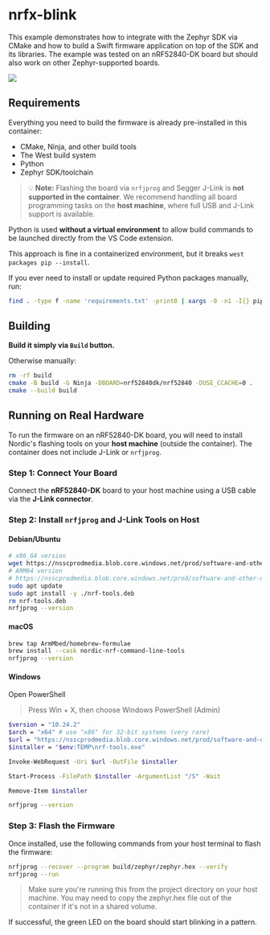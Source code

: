 # nrfx-blink

This example demonstrates how to integrate with the Zephyr SDK via CMake and how to build a Swift firmware application on top of the SDK and its libraries. The example was tested on an nRF52840-DK board but should also work on other Zephyr-supported boards.

<img src="https://github.com/apple/swift-embedded-examples/assets/1186214/ae3ff153-dd33-4460-8a08-4eac442bf7b0">

## Requirements

Everything you need to build the firmware is already pre-installed in this container:

- CMake, Ninja, and other build tools
- The West build system
- Python
- Zephyr SDK/toolchain

> 💡 **Note:** Flashing the board via `nrfjprog` and Segger J-Link is **not supported in the container**.
> We recommend handling all board programming tasks on the **host machine**, where full USB and J-Link support is available.

Python is used **without a virtual environment** to allow build commands to be launched directly from the VS Code extension.

This approach is fine in a containerized environment, but it breaks `west packages pip --install`.

If you ever need to install or update required Python packages manually, run:
```bash
find . -type f -name 'requirements.txt' -print0 | xargs -0 -n1 -I{} pip3 install --break-system-packages -r "{}"
```

## Building

**Build it simply via `Build` button.**

Otherwise manually:
```bash
rm -rf build
cmake -B build -G Ninja -DBOARD=nrf52840dk/nrf52840 -DUSE_CCACHE=0 .
cmake --build build
```

## Running on Real Hardware

To run the firmware on an nRF52840-DK board, you will need to install Nordic's flashing tools on your **host machine** (outside the container). The container does not include J-Link or `nrfjprog`.

### Step 1: Connect Your Board

Connect the **nRF52840-DK** board to your host machine using a USB cable via the **J-Link connector**.

### Step 2: Install `nrfjprog` and J-Link Tools on Host

#### Debian/Ubuntu

```bash
# x86_64 version
wget https://nsscprodmedia.blob.core.windows.net/prod/software-and-other-downloads/desktop-software/nrf-command-line-tools/sw/versions-10-x-x/10-24-2/nrf-command-line-tools_10.24.2_amd64.deb -O nrf-tools.deb
# ARM64 version
# https://nsscprodmedia.blob.core.windows.net/prod/software-and-other-downloads/desktop-software/nrf-command-line-tools/sw/versions-10-x-x/10-24-2/nrf-command-line-tools_10.24.2_arm64.deb -O nrf-tools.deb
sudo apt update
sudo apt install -y ./nrf-tools.deb
rm nrf-tools.deb
nrfjprog --version
```

#### macOS

```bash
brew tap ArmMbed/homebrew-formulae
brew install --cask nordic-nrf-command-line-tools
nrfjprog --version
```

#### Windows

Open PowerShell

> Press Win + X, then choose Windows PowerShell (Admin)

```bash
$version = "10.24.2"
$arch = "x64" # use "x86" for 32-bit systems (very rare)
$url = "https://nsscprodmedia.blob.core.windows.net/prod/software-and-other-downloads/desktop-software/nrf-command-line-tools/sw/versions-10-x-x/$version/nRF-Command-Line-Tools_${version}_Windows_${arch}.exe"
$installer = "$env:TEMP\nrf-tools.exe"

Invoke-WebRequest -Uri $url -OutFile $installer

Start-Process -FilePath $installer -ArgumentList "/S" -Wait

Remove-Item $installer

nrfjprog --version
```

### Step 3: Flash the Firmware

Once installed, use the following commands from your host terminal to flash the firmware:
```bash
nrfjprog --recover --program build/zephyr/zephyr.hex --verify
nrfjprog --run
```

> Make sure you're running this from the project directory on your host machine. You may need to copy the zephyr.hex file out of the container if it's not in a shared volume.

If successful, the green LED on the board should start blinking in a pattern.